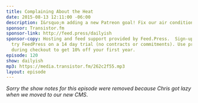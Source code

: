 ```yaml
---
title: Complaining About the Heat
date: 2015-08-13 12:11:00 -06:00
description: I&rsquo;m adding a new Patreon goal! Fix our air conditioner!
sponsor: Transistor.fm
sponsor-link: http://feed.press/dailyish
sponsor-copy: Hosting and feed support provided by Feed.Press.  Sign-up today and
  try FeedPress on a 14 day trial (no contracts or commitments). Use promo code "dailyish"
  during checkout to get 10% off your first year.
episode: 120
show: dailyish
mp3: https://media.transistor.fm/262c2f55.mp3
layout: episode
---
```


<em>Sorry the show notes for this episode were removed because Chris got lazy when we moved to our new CMS</em>.
